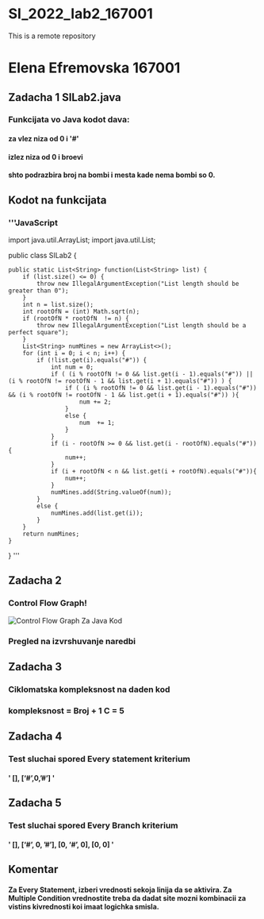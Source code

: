 # SI_2022_lab2_167001
 This is a remote repository
# Elena Efremovska 167001 
## Zadacha 1 SILab2.java
### Funkcijata vo Java kodot dava: 
#### za vlez niza od 0 i '#'
#### izlez niza od 0 i broevi
#### shto podrazbira broj na bombi i mesta kade nema bombi so 0.
## Kodot na funkcijata
### '''JavaScript
   import java.util.ArrayList;
import java.util.List;

public class SILab2 {

    public static List<String> function(List<String> list) {
        if (list.size() <= 0) {
            throw new IllegalArgumentException("List length should be greater than 0");
        }
        int n = list.size();
        int rootOfN = (int) Math.sqrt(n);
        if (rootOfN * rootOfN  != n) {
            throw new IllegalArgumentException("List length should be a perfect square");
        }
        List<String> numMines = new ArrayList<>();
        for (int i = 0; i < n; i++) {
            if (!list.get(i).equals("#")) {
                int num = 0;
                if ( (i % rootOfN != 0 && list.get(i - 1).equals("#")) || (i % rootOfN != rootOfN - 1 && list.get(i + 1).equals("#")) ) {
                    if ( (i % rootOfN != 0 && list.get(i - 1).equals("#")) && (i % rootOfN != rootOfN - 1 && list.get(i + 1).equals("#")) ){
                        num += 2;
                    }
                    else {
                        num  += 1;
                    }
                }
                if (i - rootOfN >= 0 && list.get(i - rootOfN).equals("#")){
                    num++;
                }
                if (i + rootOfN < n && list.get(i + rootOfN).equals("#")){
                    num++;
                }
                numMines.add(String.valueOf(num));
            }
            else {
                numMines.add(list.get(i));
            }
        }
        return numMines;
    }
}
'''
## Zadacha 2
### Control Flow Graph!
![Control Flow Graph Za Java Kod](https://user-images.githubusercontent.com/102921986/171273170-6894ea50-7dea-47fe-a739-7523a4135d14.png)

### Pregled na izvrshuvanje naredbi


## Zadacha 3
### Ciklomatska kompleksnost na daden kod 
### kompleksnost = Broj + 1 C = 5

## Zadacha 4
### Test sluchai spored Every statement kriterium
#### '    [], [‘#’,0,’#’]     '
## Zadacha 5
### Test sluchai spored Every Branch kriterium
#### '     [], [‘#’, 0, ’#’], [0, ‘#’, 0], [0, 0]    '
## Komentar
#### Za Every Statement, izberi vrednosti sekoja linija da se aktivira. Zа Multiple Condition vrednostite treba da dadat site mozni kombinacii za vistins kivrednosti koi imaat logichka smisla. 
